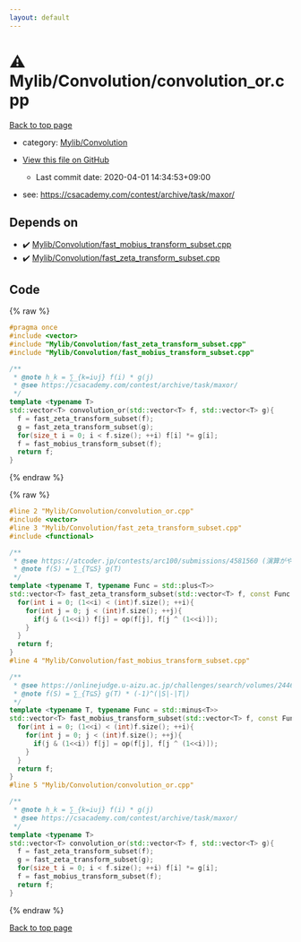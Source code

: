 ```yaml
---
layout: default
---
```


<!-- mathjax config similar to math.stackexchange -->
<script type="text/javascript" async
  src="https://cdnjs.cloudflare.com/ajax/libs/mathjax/2.7.5/MathJax.js?config=TeX-MML-AM_CHTML">
</script>
<script type="text/x-mathjax-config">
  MathJax.Hub.Config({
    TeX: { equationNumbers: { autoNumber: "AMS" }},
    tex2jax: {
      inlineMath: [ ['$','$'] ],
      processEscapes: true
    },
    "HTML-CSS": { matchFontHeight: false },
    displayAlign: "left",
    displayIndent: "2em"
  });
</script>

<script type="text/javascript" src="https://cdnjs.cloudflare.com/ajax/libs/jquery/3.4.1/jquery.min.js"></script>
<script src="https://cdn.jsdelivr.net/npm/jquery-balloon-js@1.1.2/jquery.balloon.min.js" integrity="sha256-ZEYs9VrgAeNuPvs15E39OsyOJaIkXEEt10fzxJ20+2I=" crossorigin="anonymous"></script>
<script type="text/javascript" src="../../../assets/js/copy-button.js"></script>
<link rel="stylesheet" href="../../../assets/css/copy-button.css" />


# :warning: Mylib/Convolution/convolution_or.cpp

<a href="../../../index.html">Back to top page</a>

* category: <a href="../../../index.html#d1ac32c11c508fec0764fa012d8d2913">Mylib/Convolution</a>
* <a href="{{ site.github.repository_url }}/blob/master/Mylib/Convolution/convolution_or.cpp">View this file on GitHub</a>
    - Last commit date: 2020-04-01 14:34:53+09:00


* see: <a href="https://csacademy.com/contest/archive/task/maxor/">https://csacademy.com/contest/archive/task/maxor/</a>


## Depends on

* :heavy_check_mark: <a href="fast_mobius_transform_subset.cpp.html">Mylib/Convolution/fast_mobius_transform_subset.cpp</a>
* :heavy_check_mark: <a href="fast_zeta_transform_subset.cpp.html">Mylib/Convolution/fast_zeta_transform_subset.cpp</a>


## Code

<a id="unbundled"></a>
{% raw %}
```cpp
#pragma once
#include <vector>
#include "Mylib/Convolution/fast_zeta_transform_subset.cpp"
#include "Mylib/Convolution/fast_mobius_transform_subset.cpp"

/**
 * @note h_k = ∑_{k=i∪j} f(i) * g(j)
 * @see https://csacademy.com/contest/archive/task/maxor/
 */
template <typename T>
std::vector<T> convolution_or(std::vector<T> f, std::vector<T> g){
  f = fast_zeta_transform_subset(f);
  g = fast_zeta_transform_subset(g);
  for(size_t i = 0; i < f.size(); ++i) f[i] *= g[i];
  f = fast_mobius_transform_subset(f);
  return f;
}


```
{% endraw %}

<a id="bundled"></a>
{% raw %}
```cpp
#line 2 "Mylib/Convolution/convolution_or.cpp"
#include <vector>
#line 3 "Mylib/Convolution/fast_zeta_transform_subset.cpp"
#include <functional>

/**
 * @see https://atcoder.jp/contests/arc100/submissions/4581560 (演算がやや特殊)
 * @note f(S) = ∑_{T⊆S} g(T)
 */
template <typename T, typename Func = std::plus<T>>
std::vector<T> fast_zeta_transform_subset(std::vector<T> f, const Func &op = std::plus<T>()){
  for(int i = 0; (1<<i) < (int)f.size(); ++i){
    for(int j = 0; j < (int)f.size(); ++j){
      if(j & (1<<i)) f[j] = op(f[j], f[j ^ (1<<i)]);
    }
  }
  return f;
}
#line 4 "Mylib/Convolution/fast_mobius_transform_subset.cpp"

/**
 * @see https://onlinejudge.u-aizu.ac.jp/challenges/search/volumes/2446 (包除原理への応用)
 * @note f(S) = ∑_{T⊆S} g(T) * (-1)^(|S|-|T|)
 */
template <typename T, typename Func = std::minus<T>>
std::vector<T> fast_mobius_transform_subset(std::vector<T> f, const Func &op = std::minus<T>()){
  for(int i = 0; (1<<i) < (int)f.size(); ++i){
    for(int j = 0; j < (int)f.size(); ++j){
      if(j & (1<<i)) f[j] = op(f[j], f[j ^ (1<<i)]);
    }
  }
  return f;
}
#line 5 "Mylib/Convolution/convolution_or.cpp"

/**
 * @note h_k = ∑_{k=i∪j} f(i) * g(j)
 * @see https://csacademy.com/contest/archive/task/maxor/
 */
template <typename T>
std::vector<T> convolution_or(std::vector<T> f, std::vector<T> g){
  f = fast_zeta_transform_subset(f);
  g = fast_zeta_transform_subset(g);
  for(size_t i = 0; i < f.size(); ++i) f[i] *= g[i];
  f = fast_mobius_transform_subset(f);
  return f;
}


```
{% endraw %}

<a href="../../../index.html">Back to top page</a>


